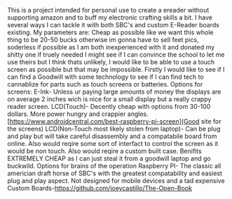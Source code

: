 This is a project intended for personal use to create a ereader without supporting amazon and to buff my electronic crafting skills a bit.
I have several ways I can tackle it with both SBC's and custom E-Reader boards existing.
My parameters are: Cheap as possible like we want this whole thing to be 20-50 bucks otherwise im gonna have to sell feet pics, soderless if possible as I am both inexperienced with it and donated my shitty one if truely needed I might see if I can convince the school to let me use theirs but I think thats unlikely, I would like to be able to use a touch screen as possible but that may be impossible.
Firstly I would like to see if I can find a Goodwill with some technology to see if I can find tech to cannablize for parts such as touch screens or batteries.
Options for screens:
E-Ink- Unless ur paying large amounts of money the displays are on average 2 inches wich is nice for a small display but a really crappy reader screen.
LCD(Touch)- Decently cheap with options from 30-100 dollars. More power hungry and crappier angles. [https://www.androidcentral.com/best-raspberry-pi-screen](Good site for the screens) 
LCD(Non-Touch most likely stolen from laptop)- Can be plug and play but will take careful disassembly and a compatabile board from online. Also would reqire some sort of interfact to control the screen as it would be non touch. Also would reqire a custom built case. Benifits EXTREMELY CHEAP as I can just steal it from a goodwill laptop and go buckwild.
Options for brains of the operation
Raspberry PI- The classic all americian draft horse of SBC's with the greatest compatability and easiest plug and play aspect. Not designed for mobile devices and a tad expensive
Custom Boards-https://github.com/joeycastillo/The-Open-Book
